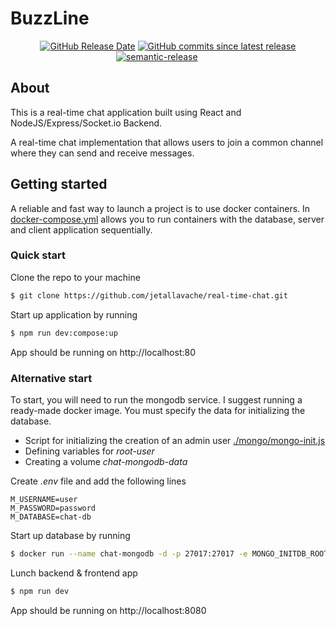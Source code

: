 # BuzzLine

<p align="center">
    <a href="https://github.com/jetallavache/real-time-chat"><img src="https://img.shields.io/github/release-date/jetallavache/real-time-chat" alt="GitHub Release Date"></a>
    <a href="https://github.com/jetallavache/real-time-chat/latest"><img src="https://img.shields.io/github/commits-since/jetallavache/real-time-chat/latest" alt="GitHub commits since latest release"></a>
    <a href="https://github.com/semantic-release/semantic-release"><img src="https://img.shields.io/badge/semantic--release-angular-e10079?logo=semantic-release" alt="semantic-release"></a>
    <a href=""><img src="https://img.shields.io/badge/TypeScript-007ACC?logo=typescript&logoColor=white" alt=""></a>
    <a href=""><img src="https://img.shields.io/badge/Node.js-43853D?logo=node.js&logoColor=white" alt=""></a>
    <a href=""><img src="https://img.shields.io/badge/Express.js-404D59" alt=""></a>
    <a href=""><img src="https://img.shields.io/badge/-v4.7.5-23853D?label=socket.io" alt=""></a>   
    <a href=""><img src="https://img.shields.io/badge/-v8.5.1-23853D?label=mongoose" alt=""></a>
    <a href=""><img src="https://img.shields.io/badge/-v3.20.2-23853D?label=zod" alt=""></a>
    <a href=""><img src="https://img.shields.io/badge/React-20232A?logo=react&logoColor=61DAFB" alt=""></a>
    <a href=""><img src="https://img.shields.io/badge/Tailwind_CSS-38B2AC?logo=tailwind-css&logoColor=white" alt=""></a>
    <a href="https://github.com/shadcn-ui/ui"><img src="https://img.shields.io/badge/-shancn/ui@0.8.0-303030" alt=""></a>
</p>

## About

This is a real-time chat application built using React and NodeJS/Express/Socket.io Backend.

A real-time chat implementation that allows users to join a common channel where they can send and receive messages.


## Getting started

A reliable and fast way to launch a project is to use docker containers. In [docker-compose.yml](/docker-compose.dev.yml) allows you to run containers with the database, server and client application sequentially.

### Quick start

Clone the repo to your machine 

```bash
$ git clone https://github.com/jetallavache/real-time-chat.git
```

Start up application by running

```bash
$ npm run dev:compose:up
```

App should be running on http://localhost:80

### Alternative start

To start, you will need to run the mongodb service. I suggest running a ready-made docker image. You must specify the data for initializing the database. 

- Script for initializing the creation of an admin user [./mongo/mongo-init.js](/mongo/mongo-init.js)
- Defining variables for *root-user*
- Creating a volume *chat-mongodb-data*

Create *.env* file and add the following lines

```
M_USERNAME=user
M_PASSWORD=password
M_DATABASE=chat-db
```

Start up database by running

```bash
$ docker run --name chat-mongodb -d -p 27017:27017 -e MONGO_INITDB_ROOT_USERNAME=root -e MONGO_INITDB_ROOT_PASSWORD=password -e MONGO_INITDB_DATABASE=chat-db -v chat-mongodb-data:/data/db -v ./mongodb/mongo-init.js:/docker-entrypoint-initdb.d/mongo-init.js:ro mongo:latest  
```

Lunch backend & frontend app

```bash
$ npm run dev
```

App should be running on http://localhost:8080
